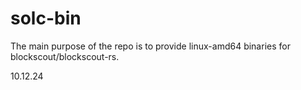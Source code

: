 # solc-bin
The main purpose of the repo is to provide linux-amd64 binaries for blockscout/blockscout-rs.
 

10.12.24
